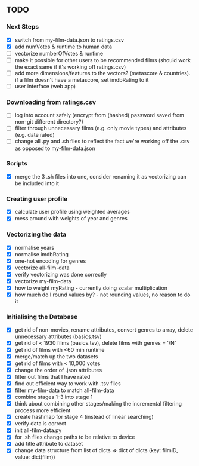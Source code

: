 ## TODO

### Next Steps
- [x] switch from my-film-data.json to ratings.csv
- [x] add numVotes & runtime to human data
- [ ] vectorize numberOfVotes & runtime
- [ ] make it possible for other users to be recommended films (should work the exact same if it's working off ratings.csv)
- [ ] add more dimensions/features to the vectors? (metascore & countries). if a film doesn't have a metascore, set imdbRating to it
- [ ] user interface (web app)

### Downloading from ratings.csv
- [ ] log into account safely (encrypt from (hashed) password saved from non-git different directory?)
- [ ] filter through unnecessary films (e.g. only movie types) and attributes (e.g. date rated)
- [ ] change all .py and .sh files to reflect the fact we're working off the .csv as opposed to my-film-data.json

### Scripts
- [x] merge the 3 .sh files into one, consider renaming it as vectorizing can be included into it

### Creating user profile
- [x] calculate user profile using weighted averages
- [x] mess around with weights of year and genres

### Vectorizing the data
- [x] normalise years
- [x] normalise imdbRating
- [x] one-hot encoding for genres
- [x] vectorize all-film-data
- [x] verify vectorizing was done correctly
- [x] vectorize my-film-data
- [x] how to weight myRating - currently doing scalar multiplication
- [x] how much do I round values by? - not rounding values, no reason to do it

### Initialising the Database
- [x] get rid of non-movies, rename attributes, convert genres to array, delete unnecessary attributes (basics.tsv)
- [x] get rid of < 1930 films (basics.tsv), delete films with genres = '\\N'
- [x] get rid of films with <60 min runtime
- [x] merge/match up the two datasets
- [x] get rid of films with < 10,000 votes
- [x] change the order of .json attributes
- [x] filter out films that I have rated
- [x] find out efficient way to work with .tsv files
- [x] filter my-film-data to match all-film-data
- [x] combine stages 1-3 into stage 1
- [x] think about combining other stages/making the incremental filtering process more efficient
- [x] create hashmap for stage 4 (instead of linear searching)
- [x] verify data is correct
- [x] init all-film-data.py
- [x] for .sh files change paths to be relative to device
- [x] add title attribute to dataset
- [x] change data structure from list of dicts => dict of dicts (key: filmID, value: dict(film))
